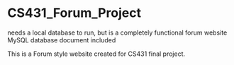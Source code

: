 # CS431_Forum_Project
needs a local database to run, but is a completely functional forum website
 MySQL database document included
 
This is a Forum style website created for CS431 final project.
